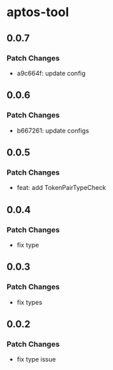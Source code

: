 # aptos-tool

## 0.0.7

### Patch Changes

- a9c664f: update config

## 0.0.6

### Patch Changes

- b667261: update configs

## 0.0.5

### Patch Changes

- feat: add TokenPairTypeCheck

## 0.0.4

### Patch Changes

- fix type

## 0.0.3

### Patch Changes

- fix types

## 0.0.2

### Patch Changes

- fix type issue
